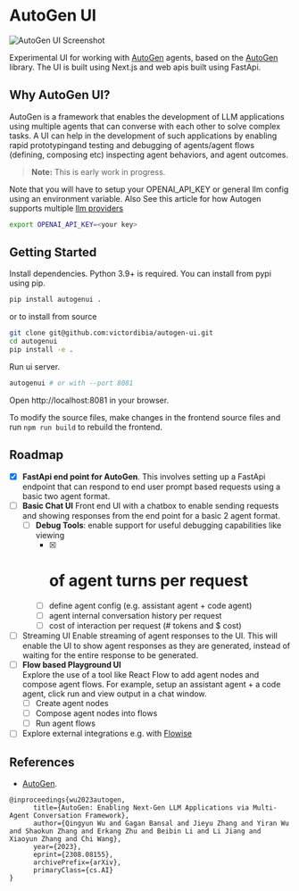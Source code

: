 # AutoGen UI

![AutoGen UI Screenshot](docs/images/autogenuiscreen.png)

Experimental UI for working with [AutoGen](https://github.com/microsoft/autogen) agents, based on the [AutoGen](https://github.com/microsoft/autogen) library. The UI is built using Next.js and web apis built using FastApi.

## Why AutoGen UI?

AutoGen is a framework that enables the development of LLM applications using multiple agents that can converse with each other to solve complex tasks. A UI can help in the development of such applications by enabling rapid prototypingand testing and debugging of agents/agent flows (defining, composing etc) inspecting agent behaviors, and agent outcomes.

> **Note:** This is early work in progress.

Note that you will have to setup your OPENAI_API_KEY or general llm config using an environment variable.
Also See this article for how Autogen supports multiple [llm providers](https://microsoft.github.io/autogen/docs/FAQ/#set-your-api-endpoints)

```bash
export OPENAI_API_KEY=<your key>
```

## Getting Started

Install dependencies. Python 3.9+ is required. You can install from pypi using pip.

```bash
pip install autogenui .
```

or to install from source

```bash
git clone git@github.com:victordibia/autogen-ui.git
cd autogenui
pip install -e .
```

Run ui server.

```bash
autogenui # or with --port 8081
```

Open http://localhost:8081 in your browser.

To modify the source files, make changes in the frontend source files and run `npm run build` to rebuild the frontend.

## Roadmap

- [x] **FastApi end point for AutoGen**.
      This involves setting up a FastApi endpoint that can respond to end user prompt based requests using a basic two agent format.
- [ ] **Basic Chat UI**
      Front end UI with a chatbox to enable sending requests and showing responses from the end point for a basic 2 agent format.
  - [ ] **Debug Tools**: enable support for useful debugging capabilities like viewing
    - [x] # of agent turns per request
    - [ ] define agent config (e.g. assistant agent + code agent)
    - [ ] agent internal conversation history per request
    - [ ] cost of interaction per request (# tokens and $ cost)
- [ ] Streaming UI
      Enable streaming of agent responses to the UI. This will enable the UI to show agent responses as they are generated, instead of waiting for the entire response to be generated.
- [ ] **Flow based Playground UI**  
       Explore the use of a tool like React Flow to add agent nodes and compose agent flows. For example, setup an assistant agent + a code agent, click run and view output in a chat window.
  - [ ] Create agent nodes
  - [ ] Compose agent nodes into flows
  - [ ] Run agent flows
- [ ] Explore external integrations e.g. with [Flowise](https://github.com/FlowiseAI/Flowise)

## References

- [AutoGen](https://arxiv.org/abs/2308.08155).

```
@inproceedings{wu2023autogen,
      title={AutoGen: Enabling Next-Gen LLM Applications via Multi-Agent Conversation Framework},
      author={Qingyun Wu and Gagan Bansal and Jieyu Zhang and Yiran Wu and Shaokun Zhang and Erkang Zhu and Beibin Li and Li Jiang and Xiaoyun Zhang and Chi Wang},
      year={2023},
      eprint={2308.08155},
      archivePrefix={arXiv},
      primaryClass={cs.AI}
}
```
